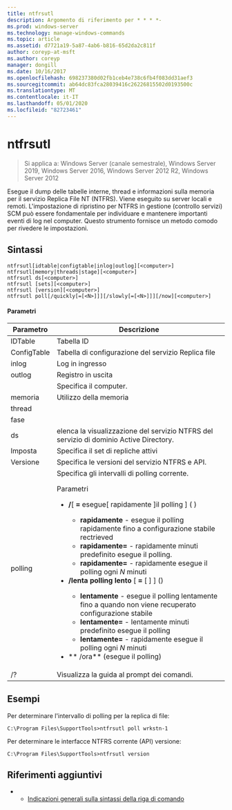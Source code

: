 ```yaml
---
title: ntfrsutl
description: Argomento di riferimento per * * * *-
ms.prod: windows-server
ms.technology: manage-windows-commands
ms.topic: article
ms.assetid: d7721a19-5a87-4ab6-b816-65d2da2c811f
author: coreyp-at-msft
ms.author: coreyp
manager: dongill
ms.date: 10/16/2017
ms.openlocfilehash: 698237380d02fb1ceb4e738c6fb4f083dd31aef3
ms.sourcegitcommit: ab64dc83fca28039416c26226815502d0193500c
ms.translationtype: MT
ms.contentlocale: it-IT
ms.lasthandoff: 05/01/2020
ms.locfileid: "82723461"
---
```

# <a name="ntfrsutl"></a>ntfrsutl

> Si applica a: Windows Server (canale semestrale), Windows Server 2019, Windows Server 2016, Windows Server 2012 R2, Windows Server 2012

Esegue il dump delle tabelle interne, thread e informazioni sulla memoria per il servizio Replica File NT \(NTFRS\). Viene eseguito su server locali e remoti. L'impostazione di ripristino per NTFRS in gestione \(controllo servizi\) SCM può essere fondamentale per individuare e mantenere importanti eventi di log nel computer. Questo strumento fornisce un metodo comodo per rivedere le impostazioni.   
  
## <a name="syntax"></a>Sintassi  
  
```  
ntfrsutl[idtable|configtable|inlog|outlog][<computer>]  
ntfrsutl[memory|threads|stage][<computer>]  
ntfrsutl ds[<computer>]  
ntfrsutl [sets][<computer>]  
ntfrsutl [version][<computer>]  
ntfrsutl poll[/quickly[=[<N>]]][/slowly[=[<N>]]][/now][<computer>]  
```  
  
#### <a name="parameters"></a>Parametri  
  
|  Parametro  |                                                                                                                                                                                                                                                                                                                                        Descrizione                                                                                                                                                                                                                                                                                                                                         |
|-------------|--------------------------------------------------------------------------------------------------------------------------------------------------------------------------------------------------------------------------------------------------------------------------------------------------------------------------------------------------------------------------------------------------------------------------------------------------------------------------------------------------------------------------------------------------------------------------------------------------------------------------------------------------------------------------------------------|
|   IDTable   |                                                                                                                                                                                                                                                                                                                                          Tabella ID                                                                                                                                                                                                                                                                                                                                          |
| ConfigTable |                                                                                                                                                                                                                                                                                                                                  Tabella di configurazione del servizio Replica file                                                                                                                                                                                                                                                                                                                                   |
|    inlog    |                                                                                                                                                                                                                                                                                                                                        Log in ingresso                                                                                                                                                                                                                                                                                                                                         |
|   outlog    |                                                                                                                                                                                                                                                                                                                                        Registro in uscita                                                                                                                                                                                                                                                                                                                                        |
| <computer>  |                                                                                                                                                                                                                                                                                                                                  Specifica il computer.                                                                                                                                                                                                                                                                                                                                   |
|   memoria    |                                                                                                                                                                                                                                                                                                                                        Utilizzo della memoria                                                                                                                                                                                                                                                                                                                                        |
|   thread   |                                                                                                                                                                                                                                                                                                                                                                                                                                                                                                                                                                                                                                                                                            |
|    fase    |                                                                                                                                                                                                                                                                                                                                                                                                                                                                                                                                                                                                                                                                                            |
|     ds      |                                                                                                                                                                                                                                                                                                                         elenca la visualizzazione del servizio NTFRS del servizio di dominio Active Directory.                                                                                                                                                                                                                                                                                                                          |
|    Imposta     |                                                                                                                                                                                                                                                                                                                             Specifica il set di repliche attivi                                                                                                                                                                                                                                                                                                                              |
|   Versione   |                                                                                                                                                                                                                                                                                                                       Specifica le versioni del servizio NTFRS e API.                                                                                                                                                                                                                                                                                                                        |
|    polling     | Specifica gli intervalli di polling corrente.<p>Parametri<p><ul><li>**\/**\[ **\=** esegue\[ rapidamente <N> \]il polling \] \(  \)<p><ul><li>**rapidamente** \- esegue il polling rapidamente fino a configurazione stabile rectrieved</li><li>**rapidamente\=** \- rapidamente minuti predefinito esegue il polling.</li><li>**rapidamente\=**<N> \- rapidamente esegue il polling ogni *N* minuti</li></ul></li><li>**\/lenta polling lento** \[ **\=** \[ <N> \] \] \(\)<p><ul><li>**lentamente** \- esegue il polling lentamente fino a quando non viene recuperato configurazione stabile</li><li>**lentamente\=** \- lentamente minuti predefinito esegue il polling</li><li>**lentamente\=**<N> \- rapidamente esegue il polling ogni *N* minuti</li></ul></li><li>** \/ora** \(esegue il polling\)</li></ul> |
|     \/?     |                                                                                                                                                                                                                                                                                                                            Visualizza la guida al prompt dei comandi.                                                                                                                                                                                                                                                                                                                            |
  
## <a name="examples"></a>Esempi  
Per determinare l'intervallo di polling per la replica di file:  
  
```  
C:\Program Files\SupportTools>ntfrsutl poll wrkstn-1  
```  
  
Per determinare le interfacce NTFRS corrente \(API\) versione:  
  
```  
C:\Program Files\SupportTools>ntfrsutl version  
```  
  
## <a name="additional-references"></a>Riferimenti aggiuntivi  
  
-   - [Indicazioni generali sulla sintassi della riga di comando](command-line-syntax-key.md)  
  
  
  

